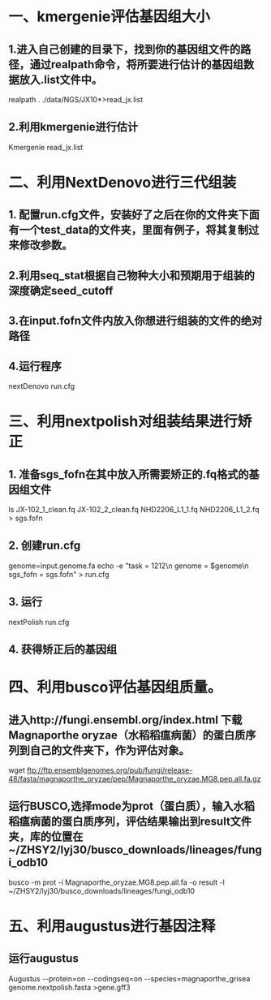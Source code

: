 # 一、kmergenie评估基因组大小
## 1.进入自己创建的目录下，找到你的基因组文件的路径，通过realpath命令，将所要进行估计的基因组数据放入.list文件中。
realpath . ./data/NGS/JX10*>read_jx.list
## 2.利用kmergenie进行估计
Kmergenie read_jx.list

# 二、利用NextDenovo进行三代组装
## 1. 配置run.cfg文件，安装好了之后在你的文件夹下面有一个test_data的文件夹，里面有例子，将其复制过来修改参数。

## 2.利用seq_stat根据自己物种大小和预期用于组装的深度确定seed_cutoff

## 3.在input.fofn文件内放入你想进行组装的文件的绝对路径

## 4.运行程序
nextDenovo run.cfg

# 三、利用nextpolish对组装结果进行矫正
## 1. 准备sgs_fofn在其中放入所需要矫正的.fq格式的基因组文件
ls JX-102_1_clean.fq JX-102_2_clean.fq NHD2206_L1_1.fq NHD2206_L1_2.fq > sgs.fofn
## 2. 创建run.cfg
genome=input.genome.fa
echo -e "task = 1212\n
genome = $genome\n
sgs_fofn = sgs.fofn" > run.cfg
## 3. 运行
nextPolish run.cfg
## 4. 获得矫正后的基因组

# 四、利用busco评估基因组质量。
## 进入http://fungi.ensembl.org/index.html 下载Magnaporthe oryzae（水稻稻瘟病菌）的蛋白质序列到自己的文件夹下，作为评估对象。
wget ftp://ftp.ensemblgenomes.org/pub/fungi/release-48/fasta/magnaporthe_oryzae/pep/Magnaporthe_oryzae.MG8.pep.all.fa.gz

## 运行BUSCO,选择mode为prot（蛋白质），输入水稻稻瘟病菌的蛋白质序列，评估结果输出到result文件夹，库的位置在~/ZHSY2/lyj30/busco_downloads/lineages/fungi_odb10
busco -m prot -i Magnaporthe_oryzae.MG8.pep.all.fa -o result -l ~/ZHSY2/lyj30/busco_downloads/lineages/fungi_odb10

# 五、利用augustus进行基因注释
## 运行augustus
Augustus --protein=on --codingseq=on --species=magnaporthe_grisea genome.nextpolish.fasta >gene.gff3
